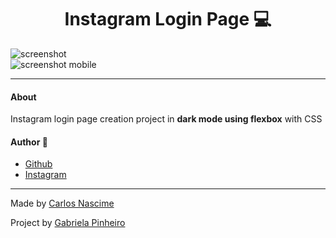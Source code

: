 <h1 align="center"> Instagram Login Page 💻</h1>



<img src="https://raw.githubusercontent.com/carloscdf/Instagram-login/master/img/screenshot.png" alt="screenshot">



<div class="i6">
<img src="https://raw.githubusercontent.com/carloscdf/Instagram-login/master/img/screenshot_mobile.png" alt="screenshot mobile">

----

#### About

Instagram login page creation project in __dark mode using flexbox__ with CSS 

#### Author :boy:

- [Github](https://github.com/carloscdf)
- [Instagram](https://instagram.com/byswitzer)



---

Made by [Carlos Nascime](https://github.com/carloscdf)

Project by [Gabriela Pinheiro](https://github.com/SpruceGabriela) 



